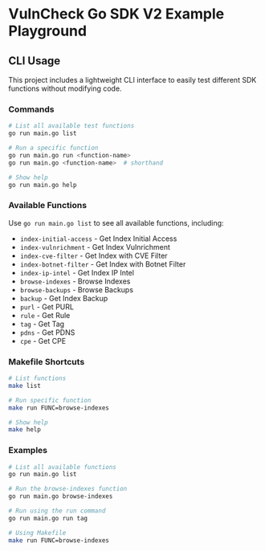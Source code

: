 # VulnCheck Go SDK V2 Example Playground

## CLI Usage

This project includes a lightweight CLI interface to easily test different SDK functions without modifying code.

### Commands

```bash
# List all available test functions
go run main.go list

# Run a specific function
go run main.go run <function-name>
go run main.go <function-name>  # shorthand

# Show help
go run main.go help
```

### Available Functions

Use `go run main.go list` to see all available functions, including:

- `index-initial-access` - Get Index Initial Access
- `index-vulnrichment` - Get Index Vulnrichment
- `index-cve-filter` - Get Index with CVE Filter
- `index-botnet-filter` - Get Index with Botnet Filter
- `index-ip-intel` - Get Index IP Intel
- `browse-indexes` - Browse Indexes
- `browse-backups` - Browse Backups
- `backup` - Get Index Backup
- `purl` - Get PURL
- `rule` - Get Rule
- `tag` - Get Tag
- `pdns` - Get PDNS
- `cpe` - Get CPE

### Makefile Shortcuts

```bash
# List functions
make list

# Run specific function
make run FUNC=browse-indexes

# Show help
make help
```

### Examples

```bash
# List all available functions
go run main.go list

# Run the browse-indexes function
go run main.go browse-indexes

# Run using the run command
go run main.go run tag

# Using Makefile
make run FUNC=browse-indexes
```